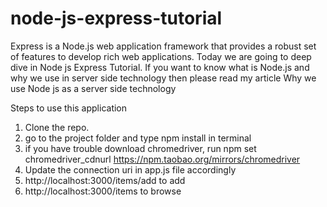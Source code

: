 # node-js-express-tutorial
Express is a  Node.js web application framework that provides a robust set of features to develop rich web applications. Today we are going to deep dive in Node js Express Tutorial. If you want to know what is Node.js and why we use in server side technology then please read my article Why we use Node js as a server side technology


Steps to use this application

1) Clone the repo.
2) go to the project folder and type npm install in terminal
3) if you have trouble download chromedriver, run npm set chromedriver_cdnurl https://npm.taobao.org/mirrors/chromedriver
4) Update the connection uri in app.js file accordingly
5) http://localhost:3000/items/add to add
6) http://localhost:3000/items to browse
